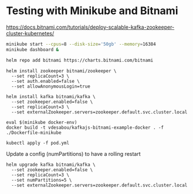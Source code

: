 # Testing with Minikube and Bitnami

https://docs.bitnami.com/tutorials/deploy-scalable-kafka-zookeeper-cluster-kubernetes/

```bash
minikube start --cpus=8 --disk-size='50gb' --memory=16384
minikube dashboard &
```

```bash
helm repo add bitnami https://charts.bitnami.com/bitnami
```

```
helm install zookeeper bitnami/zookeeper \
  --set replicaCount=3 \
  --set auth.enabled=false \
  --set allowAnonymousLogin=true
```

```
helm install kafka bitnami/kafka \
  --set zookeeper.enabled=false \
  --set replicaCount=3 \
  --set externalZookeeper.servers=zookeeper.default.svc.cluster.local
```

```
eval $(minikube docker-env)
docker build -t vdesabou/kafkajs-bitnami-example-docker . -f ./Dockerfile-minikube
```

```
kubectl apply -f pod.yml
```

Update a config (numPartitions) to have a rolling restart
```
helm upgrade kafka bitnami/kafka \
  --set zookeeper.enabled=false \
  --set replicaCount=3 \
  --set numPartitions=5 \
  --set externalZookeeper.servers=zookeeper.default.svc.cluster.local
```
